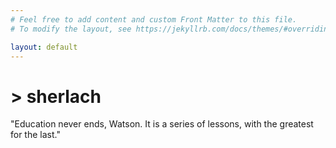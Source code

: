 ```yaml
---
# Feel free to add content and custom Front Matter to this file.
# To modify the layout, see https://jekyllrb.com/docs/themes/#overriding-theme-defaults

layout: default
---
```


# > sherlach
"Education never ends, Watson. It is a series of lessons, with the greatest for the last."
